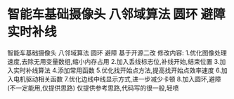 # 智能车基础摄像头 八邻域算法 圆环 避障 实时补线
智能车基础摄像头 八邻域算法 圆环 避障 基于开源二改 修改内容: 1.优化图像处理速度,去除无用变量数组,缩小内存占用 2.加入丢线标志位,补线开始,结束位置 3.加入实时补线算法 4.添加常用函数 5.优化找开始点方法,提高找开始点效率速度 6.加入电机驱动相关函数 7.优化边线中线显示方式,进一步减少卡顿 8.加入圆环,避障(不一定能用,仅提供思路) 仅提供参考思路,代码写的很一般,轻喷
